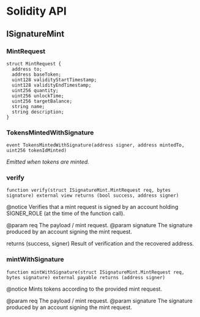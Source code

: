 # Solidity API

## ISignatureMint

### MintRequest

```solidity
struct MintRequest {
  address to;
  address baseToken;
  uint128 validityStartTimestamp;
  uint128 validityEndTimestamp;
  uint256 quantity;
  uint256 unlockTime;
  uint256 targetBalance;
  string name;
  string description;
}
```

### TokensMintedWithSignature

```solidity
event TokensMintedWithSignature(address signer, address mintedTo, uint256 tokenIdMinted)
```

_Emitted when tokens are minted._

### verify

```solidity
function verify(struct ISignatureMint.MintRequest req, bytes signature) external view returns (bool success, address signer)
```

@notice Verifies that a mint request is signed by an account holding
         SIGNER_ROLE (at the time of the function call).

 @param req The payload / mint request.
 @param signature The signature produced by an account signing the mint request.

 returns (success, signer) Result of verification and the recovered address.

### mintWithSignature

```solidity
function mintWithSignature(struct ISignatureMint.MintRequest req, bytes signature) external payable returns (address signer)
```

@notice Mints tokens according to the provided mint request.

 @param req The payload / mint request.
 @param signature The signature produced by an account signing the mint request.

